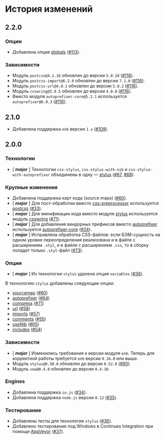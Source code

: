 История изменений
=================

2.2.0
-----

### Опции

* Добавлена опция [globals](api.ru.md#globals) ([#113]).

### Зависимости

* Модуль `postcss@4.1.16` обновлен до версии `5.0.10` ([#116]).
* Модуль `postcss-import@6.2.0` обновлен до версии `7.1.0` ([#116]).
* Модуль `postcss-url@4.0.1` обновлен до версии `5.0.2` ([#116]).
* Модуль `csswring@3.0.5` обновлен до версии `4.0.0` ([#116]).
* Вместо модуля `autoprefixer-core@5.2.1` используется `autoprefixer@6.0.3` ([#116]).

2.1.0
-----

* Добавлена поддержка `enb` версии `1.x` ([#109]).

2.0.0
-----

### Технологии

* [ __*major*__ ] Технологии `css-stylus`, `css-stylus-with-nib` и `css-stylus-with-autoprefixer` объединены в одну — [stylus](api.ru.md) ([#67], [#68]).

### Крупные изменения

* Добавлена поддержка карт кода (source maps) ([#60]).
* [ __*major*__ ] Для пост-обработки вместо [css-preprocessor](https://github.com/enb-make/enb/blob/v0.17.0/lib/preprocess/css-preprocessor.js) используется [postcss](https://github.com/postcss/postcss) ([#33]).
* [ __*major*__ ] Для минификации кода вместо модуля [stylus](https://github.com/stylus/stylus/blob/master/docs/executable.md) используется модуль [csswring](https://github.com/hail2u/node-csswring) ([#71]).
* [ __*major*__ ] Для добавления вендорных префиксов вместо [autoprefixer](https://github.com/postcss/autoprefixer) используется [autoprefixer-core](https://github.com/postcss/autoprefixer-core) ([#24]).
* [ __*major*__ ] Исправлена обработка CSS-файлов: если БЭМ-сущность на одном уровне переопределения реализована и в файле с расширением `.styl`, и в файле с расширением `.css`, то в сборку попадет только `.styl`-файл ([#73]).

### Опции

* [ __*major*__ ] Из технологии `stylus` удалена опция `variables` ([#36]).

В технологию `stylus` добавлены следующие опции:

* [sourcemap](api.ru.md#sourcemap) ([#60])
* [autoprefixer](api.ru.md#autoprefixer) ([#64])
* [compress](api.ru.md#compress) ([#71])
* [url](api.ru.md#url) ([#58])
* [imports](api.ru.md#imports) ([#57])
* [comments](api.ru.md#comments) ([#55])
* [useNib](api.ru.md#usenib) ([#65])
* [includes](api.ru.md#includes) ([#54])

### Зависимости

* [ __*major*__ ] Изменились требования к версии модуля `enb`. Теперь для корректной работы требуется `enb` версии `0.16.0` или выше.
* Модуль `stylus@0.50.0` обновлен до версии `0.52.0` ([#90]).
* Модуль `vow@0.4.8` обновлен до версии `0.4.10`.

### Engines

* Добавлена поддержка `io.js` ([#34]).
* Добавлена поддержка `node.js` версии `0.12` ([#35]).

### Тестирование

* Добавлены тесты для технологии `stylus` ([#36]).
* Добавлено тестирование под Windows в Continues Integration при помощи [AppVeyor](http://www.appveyor.com) ([#37]).

[#24]: https://github.com/enb-make/enb-stylus/issues/24
[#26]: https://github.com/enb-make/enb-stylus/issues/26
[#33]: https://github.com/enb-make/enb-stylus/issues/33
[#34]: https://github.com/enb-make/enb-stylus/issues/34
[#35]: https://github.com/enb-make/enb-stylus/issues/35
[#36]: https://github.com/enb-make/enb-stylus/issues/36
[#37]: https://github.com/enb-make/enb-stylus/issues/37
[#48]: https://github.com/enb-make/enb-stylus/issues/48
[#54]: https://github.com/enb-make/enb-stylus/issues/54
[#55]: https://github.com/enb-make/enb-stylus/issues/55
[#56]: https://github.com/enb-make/enb-stylus/issues/56
[#57]: https://github.com/enb-make/enb-stylus/issues/57
[#58]: https://github.com/enb-make/enb-stylus/issues/58
[#60]: https://github.com/enb-make/enb-stylus/issues/60
[#64]: https://github.com/enb-make/enb-stylus/issues/64
[#65]: https://github.com/enb-make/enb-stylus/issues/65
[#67]: https://github.com/enb-make/enb-stylus/issues/67
[#68]: https://github.com/enb-make/enb-stylus/issues/68
[#71]: https://github.com/enb-make/enb-stylus/issues/71
[#73]: https://github.com/enb-make/enb-stylus/issues/73
[#90]: https://github.com/enb-make/enb-stylus/issues/90
[#109]: https://github.com/enb-make/enb-stylus/pull/109
[#113]: https://github.com/enb-make/enb-stylus/issues/113
[#116]: https://github.com/enb-make/enb-stylus/pull/116
